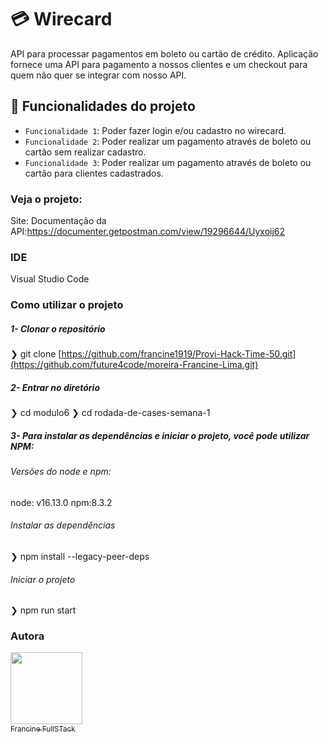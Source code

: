 
# 💳 Wirecard
API para processar pagamentos em boleto ou cartão de crédito.
Aplicação fornece uma API para pagamento a nossos clientes e um checkout para quem não quer se integrar com nosso API.

## :hammer: Funcionalidades do projeto
- `Funcionalidade 1`: Poder fazer login e/ou cadastro no wirecard.
- `Funcionalidade 2`: Poder realizar um pagamento através de boleto ou cartão sem realizar cadastro.
- `Funcionalidade 3`: Poder realizar um pagamento através de boleto ou cartão para clientes cadastrados.

### Veja o projeto: 
Site:
Documentação da API:https://documenter.getpostman.com/view/19296644/Uyxoij62


<!-- ### Lista com linguagens, frameworks e/ou tecnologias usadas
- HTML
- JAVASCRIPT
- CSS
- NODEJS
- AXIOS
- STYLED-COMPONENTS
- TYPESCRIPT
- EXPRESS
- REACT
- JWT
- BCRYPT
- MYSQL
- CORS
- KNEX
- UUID
- DOTENV
- Figma -->


### IDE
Visual Studio Code

### Como utilizar o projeto

##### 1- Clonar o repositório

  ❯ git clone [https://github.com/francine1919/Provi-Hack-Time-50.git](https://github.com/future4code/moreira-Francine-Lima.git)

  ##### 2- Entrar no diretório
  ❯ cd modulo6
  ❯ cd rodada-de-cases-semana-1
    
##### 3- Para instalar as dependências e iniciar o projeto, você pode utilizar NPM:
  ###### Versões do node e npm:
  node: v16.13.0
  npm:8.3.2
  
 ###### Instalar as dependências
  ❯ npm install --legacy-peer-deps

 ###### Iniciar o projeto
  ❯ npm run start


### Autora

 [<img src="https://avatars.githubusercontent.com/u/94610559?v=4" width=115/><br><sub>Francine FullSTack</sub>](https://github.com/francine1919)
